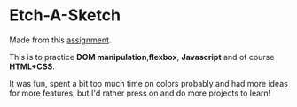 # Etch-A-Sketch
Made from this [assignment](https://www.theodinproject.com/lessons/foundations-etch-a-sketch).

This is to practice **DOM manipulation**,**flexbox**, **Javascript** and of course **HTML+CSS**.

It was fun, spent a bit too much time on colors probably and had more ideas for more features, but I'd rather press on and do more projects to learn!
